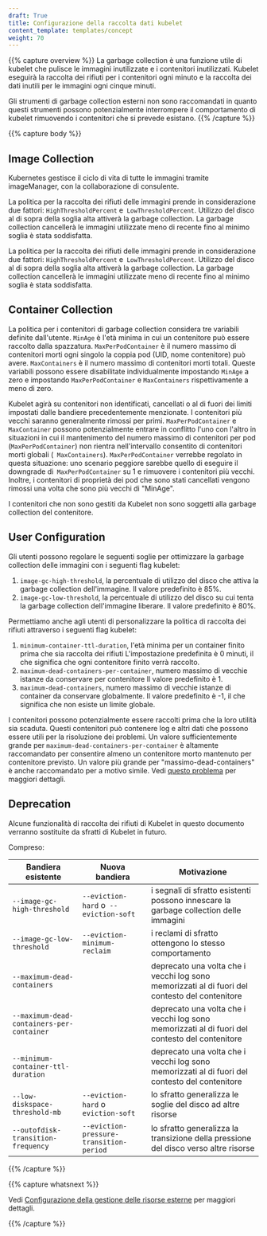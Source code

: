 ```yaml
---
draft: True
title: Configurazione della raccolta dati kubelet
content_template: templates/concept
weight: 70
---
```


{{% capture overview %}}
La garbage collection è una funzione utile di kubelet che pulisce le immagini inutilizzate e i contenitori inutilizzati.
Kubelet eseguirà la raccolta dei rifiuti per i contenitori ogni minuto e la raccolta dei dati inutili per le immagini
ogni cinque minuti.

Gli strumenti di garbage collection esterni non sono raccomandati in quanto questi strumenti possono potenzialmente
interrompere il comportamento di kubelet rimuovendo i contenitori che si prevede esistano.
{{% /capture %}}


{{% capture body %}}

## Image Collection

Kubernetes gestisce il ciclo di vita di tutte le immagini tramite imageManager, con la collaborazione
di consulente.

La politica per la raccolta dei rifiuti delle immagini prende in considerazione due fattori:
`HighThresholdPercent` e` LowThresholdPercent`. Utilizzo del disco al di sopra della soglia alta
attiverà la garbage collection. La garbage collection cancellerà le immagini utilizzate meno di recente fino al minimo
soglia è stata soddisfatta.

La politica per la raccolta dei rifiuti delle immagini prende in considerazione due fattori:
`HighThresholdPercent` e` LowThresholdPercent`. Utilizzo del disco al di sopra della soglia alta
attiverà la garbage collection. La garbage collection cancellerà le immagini utilizzate meno di recente fino al minimo
soglia è stata soddisfatta.

## Container Collection

La politica per i contenitori di garbage collection considera tre variabili definite dall'utente. `MinAge` è l'età minima
in cui un contenitore può essere raccolto dalla spazzatura. `MaxPerPodContainer` è il numero massimo di contenitori morti
ogni singolo la coppia pod (UID, nome contenitore) può avere. `MaxContainers` è il numero massimo di contenitori morti
totali. Queste variabili possono essere disabilitate individualmente impostando `MinAge` a zero e impostando `MaxPerPodContainer`
e `MaxContainers` rispettivamente a meno di zero.

Kubelet agirà su contenitori non identificati, cancellati o al di fuori dei limiti impostati dalle bandiere
precedentemente menzionate. I contenitori più vecchi saranno generalmente rimossi per primi. `MaxPerPodContainer`
e `MaxContainer` possono potenzialmente entrare in conflitto l'uno con l'altro in situazioni in cui il mantenimento del
numero massimo di contenitori per pod (`MaxPerPodContainer`) non rientra nell'intervallo consentito di contenitori morti
globali (` MaxContainers`). `MaxPerPodContainer` verrebbe regolato in questa situazione: uno scenario peggiore sarebbe
quello di eseguire il downgrade di` MaxPerPodContainer` su 1 e rimuovere i contenitori più vecchi. Inoltre, i
contenitori di proprietà dei pod che sono stati cancellati vengono rimossi una volta che sono più vecchi di "MinAge".

I contenitori che non sono gestiti da Kubelet non sono soggetti alla garbage collection del contenitore.

## User Configuration

Gli utenti possono regolare le seguenti soglie per ottimizzare la garbage collection delle immagini con i seguenti flag kubelet:

1. `image-gc-high-threshold`, la percentuale di utilizzo del disco che attiva la garbage collection dell'immagine.
Il valore predefinito è 85%.
2. `image-gc-low-threshold`, la percentuale di utilizzo del disco su cui tenta la garbage collection dell'immagine
liberare. Il valore predefinito è 80%.

Permettiamo anche agli utenti di personalizzare la politica di raccolta dei rifiuti attraverso i seguenti flag kubelet:

1. `minimum-container-ttl-duration`, l'età minima per un container finito prima che sia
raccolta dei rifiuti L'impostazione predefinita è 0 minuti, il che significa che ogni contenitore finito verrà raccolto.
2. `maximum-dead-containers-per-container`, numero massimo di vecchie istanze da conservare
per contenitore Il valore predefinito è 1.
3. `maximum-dead-containers`, numero massimo di vecchie istanze di container da conservare globalmente.
Il valore predefinito è -1, il che significa che non esiste un limite globale.

I contenitori possono potenzialmente essere raccolti prima che la loro utilità sia scaduta. Questi contenitori
può contenere log e altri dati che possono essere utili per la risoluzione dei problemi. Un valore sufficientemente grande per
`maximum-dead-containers-per-container` è altamente raccomandato per consentire almeno un contenitore morto
mantenuto per contenitore previsto. Un valore più grande per "massimo-dead-containers" è anche raccomandato per a
motivo simile. Vedi [questo problema](https://github.com/kubernetes/kubernetes/issues/13287) per maggiori dettagli.


## Deprecation

Alcune funzionalità di raccolta dei rifiuti di Kubelet in questo documento verranno sostituite da sfratti di Kubelet in futuro.

Compreso:

| Bandiera esistente | Nuova bandiera | Motivazione
| ------------- | -------- | --------- |
| `--image-gc-high-threshold` | `--eviction-hard` o` --eviction-soft` | i segnali di sfratto esistenti possono innescare la garbage collection delle immagini |
| `--image-gc-low-threshold` | `--eviction-minimum-reclaim` | i reclami di sfratto ottengono lo stesso comportamento |
| `--maximum-dead-containers` | | deprecato una volta che i vecchi log sono memorizzati al di fuori del contesto del contenitore |
| `--maximum-dead-containers-per-container` | | deprecato una volta che i vecchi log sono memorizzati al di fuori del contesto del contenitore |
| `--minimum-container-ttl-duration` | | deprecato una volta che i vecchi log sono memorizzati al di fuori del contesto del contenitore |
| `--low-diskspace-threshold-mb` | `--eviction-hard` o` eviction-soft` | lo sfratto generalizza le soglie del disco ad altre risorse |
| `--outofdisk-transition-frequency` | `--eviction-pressure-transition-period` | lo sfratto generalizza la transizione della pressione del disco verso altre risorse |

{{% /capture %}}

{{% capture whatsnext %}}

Vedi [Configurazione della gestione delle risorse esterne](/docs/tasks/administration-cluster/out-of-resource/) per maggiori dettagli.

{{% /capture %}}
